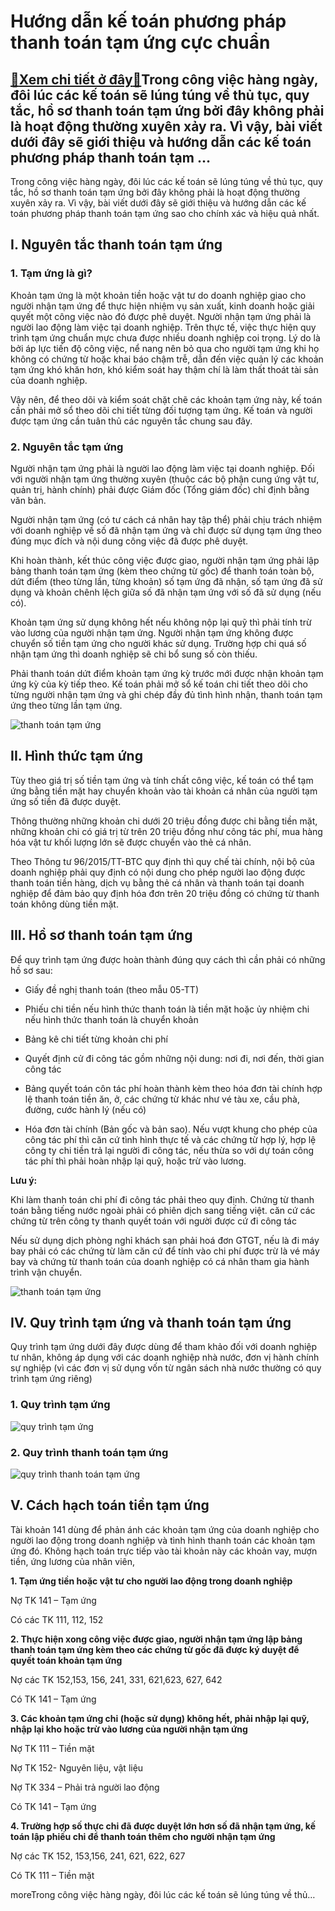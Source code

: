Hướng dẫn kế toán phương pháp thanh toán tạm ứng cực chuẩn
==========================================================

[:gift:Xem chi tiết ở đây:gift:](https://hddtvn.com/huong-dan-ke-toan-phuong-phap-thanh-toan-tam-ung-cuc-chuan/)Trong công việc hàng ngày, đôi lúc các kế toán sẽ lúng túng về thủ tục, quy tắc, hồ sơ thanh toán tạm ứng bởi đây không phải là hoạt động thường xuyên xảy ra. Vì vậy, bài viết dưới đây sẽ giới thiệu và hướng dẫn các kế toán phương pháp thanh toán tạm …
------------------------------------------------------------------------------------------------------------------------------------------------------------------------------------------------------------------------------------------------------------

Trong công việc hàng ngày, đôi lúc các kế toán sẽ lúng túng về thủ tục, quy tắc, hồ sơ thanh toán tạm ứng bởi đây không phải là hoạt động thường xuyên xảy ra. Vì vậy, bài viết dưới đây sẽ giới thiệu và hướng dẫn các kế toán phương pháp thanh toán tạm ứng sao cho chính xác và hiệu quả nhất.


I. Nguyên tắc thanh toán tạm ứng
--------------------------------


### 1. Tạm ứng là gì?


Khoản tạm ứng là một khoản tiền hoặc vật tư do doanh nghiệp giao cho người nhận tạm ứng để thực hiện nhiệm vụ sản xuất, kinh doanh hoặc giải quyết một công việc nào đó được phê duyệt. Người nhận tạm ứng phải là người lao động làm việc tại doanh nghiệp. Trên thực tế, việc thực hiện quy trình tạm ứng chuẩn mực chưa được nhiều doanh nghiệp coi trọng. Lý do là bởi áp lực tiến độ công việc, nể nang nên bỏ qua cho người tạm ứng khi họ không có chứng từ hoặc khai báo chậm trễ, dẫn đến việc quản lý các khoản tạm ứng khó khăn hơn, khó kiểm soát hay thậm chí là làm thất thoát tài sản của doanh nghiệp.


Vậy nên, để theo dõi và kiểm soát chặt chẽ các khoản tạm ứng này, kế toán cần phải mở sổ theo dõi chi tiết từng đối tượng tạm ứng. Kế toán và người được tạm ứng cần tuân thủ các nguyên tắc chung sau đây.


### 2. Nguyên tắc tạm ứng


Người nhận tạm ứng phải là người lao động làm việc tại doanh nghiệp. Đối với người nhận tạm ứng thường xuyên (thuộc các bộ phận cung ứng vật tư, quản trị, hành chính) phải được Giám đốc (Tổng giám đốc) chỉ định bằng văn bản.


Người nhận tạm ứng (có tư cách cá nhân hay tập thể) phải chịu trách nhiệm với doanh nghiệp về số đã nhận tạm ứng và chỉ được sử dụng tạm ứng theo đúng mục đích và nội dung công việc đã được phê duyệt.


Khi hoàn thành, kết thúc công việc được giao, người nhận tạm ứng phải lập bảng thanh toán tạm ứng (kèm theo chứng từ gốc) để thanh toán toàn bộ, dứt điểm (theo từng lần, từng khoản) số tạm ứng đã nhận, số tạm ứng đã sử dụng và khoản chênh lệch giữa số đã nhận tạm ứng với số đã sử dụng (nếu có).


Khoản tạm ứng sử dụng không hết nếu không nộp lại quỹ thì phải tính trừ vào lương của người nhận tạm ứng. Người nhận tạm ứng không được chuyển số tiền tạm ứng cho người khác sử dụng. Trường hợp chi quá số nhận tạm ứng thì doanh nghiệp sẽ chi bổ sung số còn thiếu.


Phải thanh toán dứt điểm khoản tạm ứng kỳ trước mới được nhận khoản tạm ứng kỳ của kỳ tiếp theo. Kế toán phải mở sổ kế toán chi tiết theo dõi cho từng người nhận tạm ứng và ghi chép đầy đủ tình hình nhận, thanh toán tạm ứng theo từng lần tạm ứng.


![thanh toán tạm ứng](https://hddtvn.com/wp-content/uploads/2021/01/2-13.jpg "thanh toán tạm ứng")


II. Hình thức tạm ứng
---------------------


Tùy theo giá trị số tiền tạm ứng và tính chất công việc, kế toán có thể tạm ứng bằng tiền mặt hay chuyển khoản vào tài khoản cá nhân của người tạm ứng số tiền đã được duyệt.


Thông thường những khoản chi dưới 20 triệu đồng được chi bằng tiền mặt, những khoản chi có giá trị từ trên 20 triệu đồng như công tác phí, mua hàng hóa vật tư khối lượng lớn sẽ được chuyển vào thẻ cá nhân.


Theo Thông tư 96/2015/TT-BTC quy định thì quy chế tài chính, nội bộ của doanh nghiệp phải quy định có nội dung cho phép người lao động được thanh toán tiền hàng, dịch vụ bằng thẻ cá nhân và thanh toán tại doanh nghiệp để đảm bảo quy định hóa đơn trên 20 triệu đồng có chứng từ thanh toán không dùng tiền mặt.


III. Hồ sơ thanh toán tạm ứng
-----------------------------


Để quy trình tạm ứng được hoàn thành đúng quy cách thì cần phải có những hồ sơ sau:




* Giấy đề nghị thanh toán (theo mẫu 05-TT)

* Phiếu chi tiền nếu hình thức thanh toán là tiền mặt hoặc ủy nhiệm chi nếu hình thức thanh toán là chuyển khoản

* Bảng kê chi tiết từng khoản chi phí

* Quyết định cử đi công tác gồm những nội dung: nơi đi, nơi đến, thời gian công tác

* Bảng quyết toán côn tác phí hoàn thành kèm theo hóa đơn tài chính hợp lệ thanh toán tiền ăn, ở, các chứng từ khác như vé tàu xe, cầu phà, đường, cước hành lý (nếu có)

* Hóa đơn tài chính (Bản gốc và bản sao). Nếu vượt khung cho phép của công tác phí thì căn cứ tình hình thực tế và các chứng từ hợp lý, hợp lệ công ty chi tiền trả lại người đi công tác, nếu thừa so với dự toán công tác phí thì phải hoàn nhập lại quỹ, hoặc trừ vào lương.



**Lưu ý:**


Khi làm thanh toán chi phí đi công tác phải theo quy định. Chứng từ thanh toán bằng tiếng nước ngoài phải có phiên dịch sang tiếng việt. căn cứ các chứng từ trên công ty thanh quyết toán với người được cứ đi công tác


Nếu sử dụng dịch phòng nghỉ khách sạn phải hoá đơn GTGT, nếu là đi máy bay phải có các chứng từ làm căn cứ để tính vào chi phí được trừ là vé máy bay và chứng từ thanh toán của doanh nghiệp có cá nhân tham gia hành trình vận chuyển.


![thanh toán tạm ứng](https://hddtvn.com/wp-content/uploads/2021/01/afeb4f_6e1d300d343f45bcb1ca6c1984eb52c6_mv2.png "thanh toán tạm ứng")


IV. Quy trình tạm ứng và thanh toán tạm ứng
-------------------------------------------


Quy trình tạm ứng dưới đây được dùng để tham khảo đối với doanh nghiệp tư nhân, không áp dụng với các doanh nghiệp nhà nước, đơn vị hành chính sự nghiệp (vì các đơn vị sử dụng vốn từ ngân sách nhà nước thường có quy trình tạm ứng riêng)


### 1. Quy trình tạm ứng


![quy trình tạm ứng](https://hddtvn.com/wp-content/uploads/2021/01/quy-trình-tạm-ứng-e1569817860110.png "quy trình tạm ứng")


### 2. Quy trình thanh toán tạm ứng


![quy trình thanh toán tạm ứng](https://hddtvn.com/wp-content/uploads/2021/01/quy-trình-thanh-toán-tạm-ứng.png "quy trình thanh toán tạm ứng")


V. Cách hạch toán tiền tạm ứng
------------------------------


Tài khoản 141 dùng để phản ánh các khoản tạm ứng của doanh nghiệp cho người lao động trong doanh nghiệp và tình hình thanh toán các khoản tạm ứng đó. Không hạch toán trực tiếp vào tài khoản này các khoản vay, mượn tiền, ứng lương của nhân viên,


**1. Tạm ứng tiền hoặc vật tư cho người lao động trong doanh nghiệp**


Nợ TK 141 – Tạm ứng


Có các TK 111, 112, 152


**2. Thực hiện xong công việc được giao, người nhận tạm ứng lập bảng thanh toán tạm ứng kèm theo các chứng từ gốc đã được ký duyệt để quyết toán khoản tạm ứng**


Nợ các TK 152,153, 156, 241, 331, 621,623, 627, 642


Có TK 141 – Tạm ứng


**3. Các khoản tạm ứng chi (hoặc sử dụng) không hết, phải nhập lại quỹ, nhập lại kho hoặc trừ vào lương của người nhận tạm ứng**


Nợ TK 111 – Tiền mặt


Nợ TK 152- Nguyên liệu, vật liệu


Nợ TK 334 – Phải trả người lao động


Có TK 141 – Tạm ứng


**4. Trường hợp số thực chi đã được duyệt lớn hơn số đã nhận tạm ứng, kế toán lập phiếu chi để thanh toán thêm cho người nhận tạm ứng**


Nợ các TK 152, 153,156, 241, 621, 622, 627


Có TK 111 – Tiền mặt



moreTrong công việc hàng ngày, đôi lúc các kế toán sẽ lúng túng về thủ…

